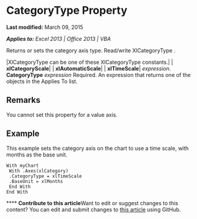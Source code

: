 
# CategoryType Property

 **Last modified:** March 09, 2015

 _**Applies to:** Excel 2013 | Office 2013 | VBA_

Returns or sets the category axis type. Read/write XlCategoryType .



|XlCategoryType can be one of these XlCategoryType constants.|
| **xlCategoryScale**|
| **xlAutomaticScale**|
| **xlTimeScale**|
 _expression_. **CategoryType**
 _expression_ Required. An expression that returns one of the objects in the Applies To list.

## Remarks

You cannot set this property for a value axis.


## Example

This example sets the category axis on the chart to use a time scale, with months as the base unit.


```
With myChart 
 With .Axes(xlCategory) 
 .CategoryType = xlTimeScale 
 .BaseUnit = xlMonths 
 End With 
End With
```


****   **Contribute to this article**Want to edit or suggest changes to this content? You can edit and submit changes to  [this article](https://github.com/jhershey00/VBA_Excel_Test/OpenXMLCon/articles/6af3b261-abed-a78a-5952-645af07cde9d.md) using GitHub.

